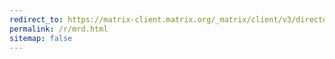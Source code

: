 ```yaml
---
redirect_to: https://matrix-client.matrix.org/_matrix/client/v3/directory/room/%23aminda.eu%3Amatrix.org
permalink: /r/mrd.html
sitemap: false
---
```


